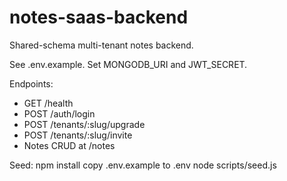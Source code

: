 # notes-saas-backend

Shared-schema multi-tenant notes backend.

See .env.example. Set MONGODB_URI and JWT_SECRET.

Endpoints:
- GET /health
- POST /auth/login
- POST /tenants/:slug/upgrade
- POST /tenants/:slug/invite
- Notes CRUD at /notes

Seed:
npm install
copy .env.example to .env
node scripts/seed.js